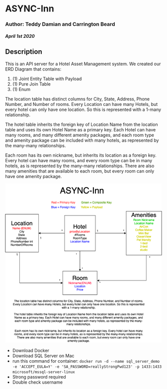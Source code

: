 # ASYNC-Inn

### Author: Teddy Damian and Carrington Beard
##### April 1st 2020
## Description
This is an API server for a Hotel Asset Management system.
We created our ERD Diagram that contains:
1. (1) Joint Entity Table with Payload
2. (1) Pure Join Table
3. (1) Enum

The location table has distinct columns for City, State, Address, Phone Number, and Number of rooms. Every Location can have many Hotels, but every hotel can only have one location. So this is represented with a 1-many relationship.

The hotel table inherits the foreign key of Location Name from the location table and uses its own Hotel Name as a primary key. Each Hotel can have many rooms, and many different amenity packages, and each room type and amenity package can be included with many hotels, as represented by the many-many relationships.

Each room has its own nickname, but inherits its location as a foreign key. Every hotel can have many rooms, and every room type can be in many hotels, as is represented by the many-many relationships. There are also many amenities that are available to each room, but every room can only have one amenity package.

![ERD Diagram](https://github.com/teddydamian/ASYNC-Inn/blob/master/assets/ERD%20Diagram.png)

- Download Docker
- Download SQL Server on Mac
- run this command for container:
`docker run -d --name sql_server_demo -e 'ACCEPT_EULA=Y' -e 'SA_PASSWORD=reallyStrongPwd123' -p 1433:1433 microsoft/mssql-server-linux`
- Strong password required
- Double check username
